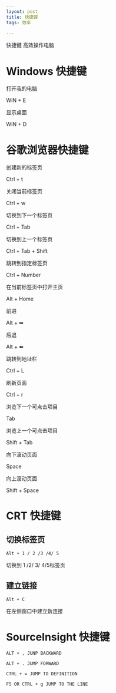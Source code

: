```yaml
---
layout: post
title: 快捷键
tags: 效率

---
```

快捷键 高效操作电脑
<!--more-->
# Windows 快捷键
打开我的电脑

WIN + E

显示桌面

WIN + D

# 谷歌浏览器快捷键
创建新的标签页

Ctrl + t

关闭当前标签页

Ctrl + w

切换到下一个标签页

Ctrl + Tab 

切换到上一个标签页

Ctrl + Tab + Shift

跳转到指定标签页

Ctrl + Number

在当前标签页中打开主页

Alt + Home

前进

Alt + ➡

后退

Alt + ⬅

跳转到地址栏

Ctrl + L

刷新页面 

Ctrl + r

浏览下一个可点击项目

Tab

浏览上一个可点击项目

Shift + Tab

向下滚动页面

Space

向上滚动页面

Shift + Space

# CRT 快捷键
## 切换标签页
```
Alt + 1 / 2 /3 /4/ 5
```
切换到 1 /2/ 3/ 4/5标签页
## 建立链接
```
Alt + C
```
在左侧窗口中建立新连接

# SourceInsight 快捷键
```
ALT + , JUNP BACKWARD

ALT + . JUMP FORWARD

CTRL + = JUMP TO DEFINITION

F5 OR CTRL + g JUMP TO THE LINE 
```


